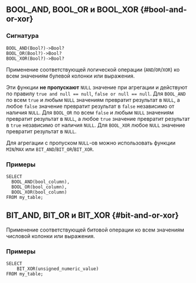 ## BOOL_AND, BOOL_OR и BOOL_XOR {#bool-and-or-xor}

### Сигнатура

```
BOOL_AND(Bool?)->Bool?
BOOL_OR(Bool?)->Bool?
BOOL_XOR(Bool?)->Bool?
```

Применение соответствующей логической операции (`AND`/`OR`/`XOR`) ко всем значениям булевой колонки или выражения.

Эти функции **не пропускают** `NULL` значение при агрегации и действуют по правилу `true and null == null`, `false or null == null`. Для `BOOL_AND` по всем `true` и любым `NULL` значениям превратит результат в `NULL`, а любое `false` значение превратит результат в `false` независимо от наличия `NULL`. Для `BOOL_OR` по всем `false` и любым `NULL` значениям превратит результат в `NULL`, а любое `true` значение превратит результат в `true` независимо от наличия `NULL`. Для `BOOL_XOR` любое `NULL` значение превратит результат в `NULL`.

Для агрегации с пропуском `NULL`-ов можно использовать функции `MIN`/`MAX` или `BIT_AND`/`BIT_OR`/`BIT_XOR`.

### Примеры

``` yql
SELECT
  BOOL_AND(bool_column),
  BOOL_OR(bool_column),
  BOOL_XOR(bool_column)
FROM my_table;
```

## BIT_AND, BIT_OR и BIT_XOR {#bit-and-or-xor}

Применение соответствующей битовой операции ко всем значениям числовой колонки или выражения.

### Примеры

``` yql
SELECT
    BIT_XOR(unsigned_numeric_value)
FROM my_table;
```
